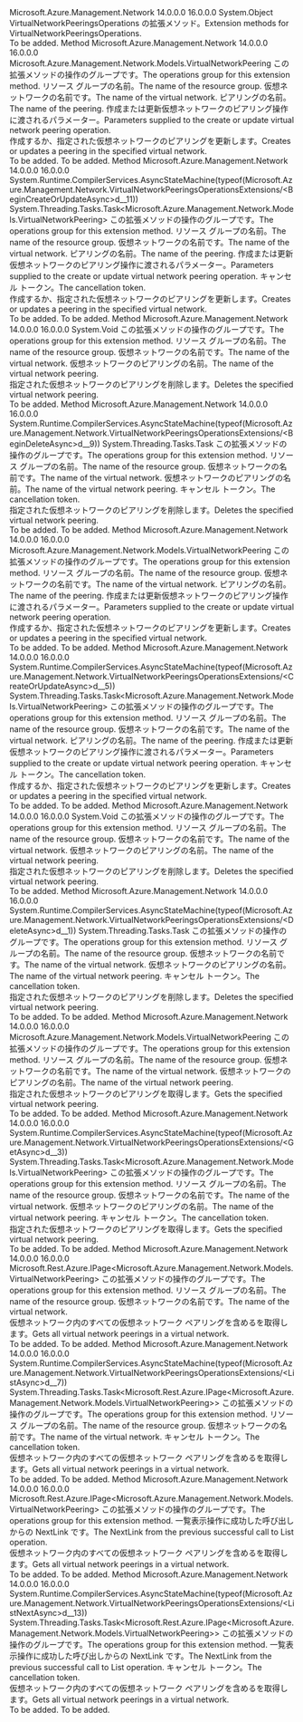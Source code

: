 <Type Name="VirtualNetworkPeeringsOperationsExtensions" FullName="Microsoft.Azure.Management.Network.VirtualNetworkPeeringsOperationsExtensions">
  <TypeSignature Language="C#" Value="public static class VirtualNetworkPeeringsOperationsExtensions" />
  <TypeSignature Language="ILAsm" Value=".class public auto ansi abstract sealed beforefieldinit VirtualNetworkPeeringsOperationsExtensions extends System.Object" />
  <TypeSignature Language="DocId" Value="T:Microsoft.Azure.Management.Network.VirtualNetworkPeeringsOperationsExtensions" />
  <TypeSignature Language="VB.NET" Value="Public Module VirtualNetworkPeeringsOperationsExtensions" />
  <TypeSignature Language="F#" Value="type VirtualNetworkPeeringsOperationsExtensions = class" />
  <AssemblyInfo>
    <AssemblyName>Microsoft.Azure.Management.Network</AssemblyName>
    <AssemblyVersion>14.0.0.0</AssemblyVersion>
    <AssemblyVersion>16.0.0.0</AssemblyVersion>
  </AssemblyInfo>
  <Base>
    <BaseTypeName>System.Object</BaseTypeName>
  </Base>
  <Interfaces />
  <Docs>
    <summary>
            <span data-ttu-id="db5b3-101">VirtualNetworkPeeringsOperations の拡張メソッド。</span><span class="sxs-lookup"><span data-stu-id="db5b3-101">Extension methods for VirtualNetworkPeeringsOperations.</span></span>
            </summary>
    <remarks>To be added.</remarks>
  </Docs>
  <Members>
    <Member MemberName="BeginCreateOrUpdate">
      <MemberSignature Language="C#" Value="public static Microsoft.Azure.Management.Network.Models.VirtualNetworkPeering BeginCreateOrUpdate (this Microsoft.Azure.Management.Network.IVirtualNetworkPeeringsOperations operations, string resourceGroupName, string virtualNetworkName, string virtualNetworkPeeringName, Microsoft.Azure.Management.Network.Models.VirtualNetworkPeering virtualNetworkPeeringParameters);" />
      <MemberSignature Language="ILAsm" Value=".method public static hidebysig class Microsoft.Azure.Management.Network.Models.VirtualNetworkPeering BeginCreateOrUpdate(class Microsoft.Azure.Management.Network.IVirtualNetworkPeeringsOperations operations, string resourceGroupName, string virtualNetworkName, string virtualNetworkPeeringName, class Microsoft.Azure.Management.Network.Models.VirtualNetworkPeering virtualNetworkPeeringParameters) cil managed" />
      <MemberSignature Language="DocId" Value="M:Microsoft.Azure.Management.Network.VirtualNetworkPeeringsOperationsExtensions.BeginCreateOrUpdate(Microsoft.Azure.Management.Network.IVirtualNetworkPeeringsOperations,System.String,System.String,System.String,Microsoft.Azure.Management.Network.Models.VirtualNetworkPeering)" />
      <MemberSignature Language="VB.NET" Value="&lt;Extension()&gt;&#xA;Public Function BeginCreateOrUpdate (operations As IVirtualNetworkPeeringsOperations, resourceGroupName As String, virtualNetworkName As String, virtualNetworkPeeringName As String, virtualNetworkPeeringParameters As VirtualNetworkPeering) As VirtualNetworkPeering" />
      <MemberSignature Language="F#" Value="static member BeginCreateOrUpdate : Microsoft.Azure.Management.Network.IVirtualNetworkPeeringsOperations * string * string * string * Microsoft.Azure.Management.Network.Models.VirtualNetworkPeering -&gt; Microsoft.Azure.Management.Network.Models.VirtualNetworkPeering" Usage="Microsoft.Azure.Management.Network.VirtualNetworkPeeringsOperationsExtensions.BeginCreateOrUpdate (operations, resourceGroupName, virtualNetworkName, virtualNetworkPeeringName, virtualNetworkPeeringParameters)" />
      <MemberType>Method</MemberType>
      <AssemblyInfo>
        <AssemblyName>Microsoft.Azure.Management.Network</AssemblyName>
        <AssemblyVersion>14.0.0.0</AssemblyVersion>
        <AssemblyVersion>16.0.0.0</AssemblyVersion>
      </AssemblyInfo>
      <ReturnValue>
        <ReturnType>Microsoft.Azure.Management.Network.Models.VirtualNetworkPeering</ReturnType>
      </ReturnValue>
      <Parameters>
        <Parameter Name="operations" Type="Microsoft.Azure.Management.Network.IVirtualNetworkPeeringsOperations" RefType="this" />
        <Parameter Name="resourceGroupName" Type="System.String" />
        <Parameter Name="virtualNetworkName" Type="System.String" />
        <Parameter Name="virtualNetworkPeeringName" Type="System.String" />
        <Parameter Name="virtualNetworkPeeringParameters" Type="Microsoft.Azure.Management.Network.Models.VirtualNetworkPeering" />
      </Parameters>
      <Docs>
        <param name="operations">
            <span data-ttu-id="db5b3-102">この拡張メソッドの操作のグループです。</span><span class="sxs-lookup"><span data-stu-id="db5b3-102">The operations group for this extension method.</span></span>
            </param>
        <param name="resourceGroupName">
            <span data-ttu-id="db5b3-103">リソース グループの名前。</span><span class="sxs-lookup"><span data-stu-id="db5b3-103">The name of the resource group.</span></span>
            </param>
        <param name="virtualNetworkName">
            <span data-ttu-id="db5b3-104">仮想ネットワークの名前です。</span><span class="sxs-lookup"><span data-stu-id="db5b3-104">The name of the virtual network.</span></span>
            </param>
        <param name="virtualNetworkPeeringName">
            <span data-ttu-id="db5b3-105">ピアリングの名前。</span><span class="sxs-lookup"><span data-stu-id="db5b3-105">The name of the peering.</span></span>
            </param>
        <param name="virtualNetworkPeeringParameters">
            <span data-ttu-id="db5b3-106">作成または更新仮想ネットワークのピアリング操作に渡されるパラメーター。</span><span class="sxs-lookup"><span data-stu-id="db5b3-106">Parameters supplied to the create or update virtual network peering operation.</span></span>
            </param>
        <summary>
            <span data-ttu-id="db5b3-107">作成するか、指定された仮想ネットワークのピアリングを更新します。</span><span class="sxs-lookup"><span data-stu-id="db5b3-107">Creates or updates a peering in the specified virtual network.</span></span>
            </summary>
        <returns>To be added.</returns>
        <remarks>To be added.</remarks>
      </Docs>
    </Member>
    <Member MemberName="BeginCreateOrUpdateAsync">
      <MemberSignature Language="C#" Value="public static System.Threading.Tasks.Task&lt;Microsoft.Azure.Management.Network.Models.VirtualNetworkPeering&gt; BeginCreateOrUpdateAsync (this Microsoft.Azure.Management.Network.IVirtualNetworkPeeringsOperations operations, string resourceGroupName, string virtualNetworkName, string virtualNetworkPeeringName, Microsoft.Azure.Management.Network.Models.VirtualNetworkPeering virtualNetworkPeeringParameters, System.Threading.CancellationToken cancellationToken = null);" />
      <MemberSignature Language="ILAsm" Value=".method public static hidebysig class System.Threading.Tasks.Task`1&lt;class Microsoft.Azure.Management.Network.Models.VirtualNetworkPeering&gt; BeginCreateOrUpdateAsync(class Microsoft.Azure.Management.Network.IVirtualNetworkPeeringsOperations operations, string resourceGroupName, string virtualNetworkName, string virtualNetworkPeeringName, class Microsoft.Azure.Management.Network.Models.VirtualNetworkPeering virtualNetworkPeeringParameters, valuetype System.Threading.CancellationToken cancellationToken) cil managed" />
      <MemberSignature Language="DocId" Value="M:Microsoft.Azure.Management.Network.VirtualNetworkPeeringsOperationsExtensions.BeginCreateOrUpdateAsync(Microsoft.Azure.Management.Network.IVirtualNetworkPeeringsOperations,System.String,System.String,System.String,Microsoft.Azure.Management.Network.Models.VirtualNetworkPeering,System.Threading.CancellationToken)" />
      <MemberSignature Language="F#" Value="static member BeginCreateOrUpdateAsync : Microsoft.Azure.Management.Network.IVirtualNetworkPeeringsOperations * string * string * string * Microsoft.Azure.Management.Network.Models.VirtualNetworkPeering * System.Threading.CancellationToken -&gt; System.Threading.Tasks.Task&lt;Microsoft.Azure.Management.Network.Models.VirtualNetworkPeering&gt;" Usage="Microsoft.Azure.Management.Network.VirtualNetworkPeeringsOperationsExtensions.BeginCreateOrUpdateAsync (operations, resourceGroupName, virtualNetworkName, virtualNetworkPeeringName, virtualNetworkPeeringParameters, cancellationToken)" />
      <MemberType>Method</MemberType>
      <AssemblyInfo>
        <AssemblyName>Microsoft.Azure.Management.Network</AssemblyName>
        <AssemblyVersion>14.0.0.0</AssemblyVersion>
        <AssemblyVersion>16.0.0.0</AssemblyVersion>
      </AssemblyInfo>
      <Attributes>
        <Attribute>
          <AttributeName>System.Runtime.CompilerServices.AsyncStateMachine(typeof(Microsoft.Azure.Management.Network.VirtualNetworkPeeringsOperationsExtensions/&lt;BeginCreateOrUpdateAsync&gt;d__11))</AttributeName>
        </Attribute>
      </Attributes>
      <ReturnValue>
        <ReturnType>System.Threading.Tasks.Task&lt;Microsoft.Azure.Management.Network.Models.VirtualNetworkPeering&gt;</ReturnType>
      </ReturnValue>
      <Parameters>
        <Parameter Name="operations" Type="Microsoft.Azure.Management.Network.IVirtualNetworkPeeringsOperations" RefType="this" />
        <Parameter Name="resourceGroupName" Type="System.String" />
        <Parameter Name="virtualNetworkName" Type="System.String" />
        <Parameter Name="virtualNetworkPeeringName" Type="System.String" />
        <Parameter Name="virtualNetworkPeeringParameters" Type="Microsoft.Azure.Management.Network.Models.VirtualNetworkPeering" />
        <Parameter Name="cancellationToken" Type="System.Threading.CancellationToken" />
      </Parameters>
      <Docs>
        <param name="operations">
            <span data-ttu-id="db5b3-108">この拡張メソッドの操作のグループです。</span><span class="sxs-lookup"><span data-stu-id="db5b3-108">The operations group for this extension method.</span></span>
            </param>
        <param name="resourceGroupName">
            <span data-ttu-id="db5b3-109">リソース グループの名前。</span><span class="sxs-lookup"><span data-stu-id="db5b3-109">The name of the resource group.</span></span>
            </param>
        <param name="virtualNetworkName">
            <span data-ttu-id="db5b3-110">仮想ネットワークの名前です。</span><span class="sxs-lookup"><span data-stu-id="db5b3-110">The name of the virtual network.</span></span>
            </param>
        <param name="virtualNetworkPeeringName">
            <span data-ttu-id="db5b3-111">ピアリングの名前。</span><span class="sxs-lookup"><span data-stu-id="db5b3-111">The name of the peering.</span></span>
            </param>
        <param name="virtualNetworkPeeringParameters">
            <span data-ttu-id="db5b3-112">作成または更新仮想ネットワークのピアリング操作に渡されるパラメーター。</span><span class="sxs-lookup"><span data-stu-id="db5b3-112">Parameters supplied to the create or update virtual network peering operation.</span></span>
            </param>
        <param name="cancellationToken">
            <span data-ttu-id="db5b3-113">キャンセル トークン。</span><span class="sxs-lookup"><span data-stu-id="db5b3-113">The cancellation token.</span></span>
            </param>
        <summary>
            <span data-ttu-id="db5b3-114">作成するか、指定された仮想ネットワークのピアリングを更新します。</span><span class="sxs-lookup"><span data-stu-id="db5b3-114">Creates or updates a peering in the specified virtual network.</span></span>
            </summary>
        <returns>To be added.</returns>
        <remarks>To be added.</remarks>
      </Docs>
    </Member>
    <Member MemberName="BeginDelete">
      <MemberSignature Language="C#" Value="public static void BeginDelete (this Microsoft.Azure.Management.Network.IVirtualNetworkPeeringsOperations operations, string resourceGroupName, string virtualNetworkName, string virtualNetworkPeeringName);" />
      <MemberSignature Language="ILAsm" Value=".method public static hidebysig void BeginDelete(class Microsoft.Azure.Management.Network.IVirtualNetworkPeeringsOperations operations, string resourceGroupName, string virtualNetworkName, string virtualNetworkPeeringName) cil managed" />
      <MemberSignature Language="DocId" Value="M:Microsoft.Azure.Management.Network.VirtualNetworkPeeringsOperationsExtensions.BeginDelete(Microsoft.Azure.Management.Network.IVirtualNetworkPeeringsOperations,System.String,System.String,System.String)" />
      <MemberSignature Language="VB.NET" Value="&lt;Extension()&gt;&#xA;Public Sub BeginDelete (operations As IVirtualNetworkPeeringsOperations, resourceGroupName As String, virtualNetworkName As String, virtualNetworkPeeringName As String)" />
      <MemberSignature Language="F#" Value="static member BeginDelete : Microsoft.Azure.Management.Network.IVirtualNetworkPeeringsOperations * string * string * string -&gt; unit" Usage="Microsoft.Azure.Management.Network.VirtualNetworkPeeringsOperationsExtensions.BeginDelete (operations, resourceGroupName, virtualNetworkName, virtualNetworkPeeringName)" />
      <MemberType>Method</MemberType>
      <AssemblyInfo>
        <AssemblyName>Microsoft.Azure.Management.Network</AssemblyName>
        <AssemblyVersion>14.0.0.0</AssemblyVersion>
        <AssemblyVersion>16.0.0.0</AssemblyVersion>
      </AssemblyInfo>
      <ReturnValue>
        <ReturnType>System.Void</ReturnType>
      </ReturnValue>
      <Parameters>
        <Parameter Name="operations" Type="Microsoft.Azure.Management.Network.IVirtualNetworkPeeringsOperations" RefType="this" />
        <Parameter Name="resourceGroupName" Type="System.String" />
        <Parameter Name="virtualNetworkName" Type="System.String" />
        <Parameter Name="virtualNetworkPeeringName" Type="System.String" />
      </Parameters>
      <Docs>
        <param name="operations">
            <span data-ttu-id="db5b3-115">この拡張メソッドの操作のグループです。</span><span class="sxs-lookup"><span data-stu-id="db5b3-115">The operations group for this extension method.</span></span>
            </param>
        <param name="resourceGroupName">
            <span data-ttu-id="db5b3-116">リソース グループの名前。</span><span class="sxs-lookup"><span data-stu-id="db5b3-116">The name of the resource group.</span></span>
            </param>
        <param name="virtualNetworkName">
            <span data-ttu-id="db5b3-117">仮想ネットワークの名前です。</span><span class="sxs-lookup"><span data-stu-id="db5b3-117">The name of the virtual network.</span></span>
            </param>
        <param name="virtualNetworkPeeringName">
            <span data-ttu-id="db5b3-118">仮想ネットワークのピアリングの名前。</span><span class="sxs-lookup"><span data-stu-id="db5b3-118">The name of the virtual network peering.</span></span>
            </param>
        <summary>
            <span data-ttu-id="db5b3-119">指定された仮想ネットワークのピアリングを削除します。</span><span class="sxs-lookup"><span data-stu-id="db5b3-119">Deletes the specified virtual network peering.</span></span>
            </summary>
        <remarks>To be added.</remarks>
      </Docs>
    </Member>
    <Member MemberName="BeginDeleteAsync">
      <MemberSignature Language="C#" Value="public static System.Threading.Tasks.Task BeginDeleteAsync (this Microsoft.Azure.Management.Network.IVirtualNetworkPeeringsOperations operations, string resourceGroupName, string virtualNetworkName, string virtualNetworkPeeringName, System.Threading.CancellationToken cancellationToken = null);" />
      <MemberSignature Language="ILAsm" Value=".method public static hidebysig class System.Threading.Tasks.Task BeginDeleteAsync(class Microsoft.Azure.Management.Network.IVirtualNetworkPeeringsOperations operations, string resourceGroupName, string virtualNetworkName, string virtualNetworkPeeringName, valuetype System.Threading.CancellationToken cancellationToken) cil managed" />
      <MemberSignature Language="DocId" Value="M:Microsoft.Azure.Management.Network.VirtualNetworkPeeringsOperationsExtensions.BeginDeleteAsync(Microsoft.Azure.Management.Network.IVirtualNetworkPeeringsOperations,System.String,System.String,System.String,System.Threading.CancellationToken)" />
      <MemberSignature Language="F#" Value="static member BeginDeleteAsync : Microsoft.Azure.Management.Network.IVirtualNetworkPeeringsOperations * string * string * string * System.Threading.CancellationToken -&gt; System.Threading.Tasks.Task" Usage="Microsoft.Azure.Management.Network.VirtualNetworkPeeringsOperationsExtensions.BeginDeleteAsync (operations, resourceGroupName, virtualNetworkName, virtualNetworkPeeringName, cancellationToken)" />
      <MemberType>Method</MemberType>
      <AssemblyInfo>
        <AssemblyName>Microsoft.Azure.Management.Network</AssemblyName>
        <AssemblyVersion>14.0.0.0</AssemblyVersion>
        <AssemblyVersion>16.0.0.0</AssemblyVersion>
      </AssemblyInfo>
      <Attributes>
        <Attribute>
          <AttributeName>System.Runtime.CompilerServices.AsyncStateMachine(typeof(Microsoft.Azure.Management.Network.VirtualNetworkPeeringsOperationsExtensions/&lt;BeginDeleteAsync&gt;d__9))</AttributeName>
        </Attribute>
      </Attributes>
      <ReturnValue>
        <ReturnType>System.Threading.Tasks.Task</ReturnType>
      </ReturnValue>
      <Parameters>
        <Parameter Name="operations" Type="Microsoft.Azure.Management.Network.IVirtualNetworkPeeringsOperations" RefType="this" />
        <Parameter Name="resourceGroupName" Type="System.String" />
        <Parameter Name="virtualNetworkName" Type="System.String" />
        <Parameter Name="virtualNetworkPeeringName" Type="System.String" />
        <Parameter Name="cancellationToken" Type="System.Threading.CancellationToken" />
      </Parameters>
      <Docs>
        <param name="operations">
            <span data-ttu-id="db5b3-120">この拡張メソッドの操作のグループです。</span><span class="sxs-lookup"><span data-stu-id="db5b3-120">The operations group for this extension method.</span></span>
            </param>
        <param name="resourceGroupName">
            <span data-ttu-id="db5b3-121">リソース グループの名前。</span><span class="sxs-lookup"><span data-stu-id="db5b3-121">The name of the resource group.</span></span>
            </param>
        <param name="virtualNetworkName">
            <span data-ttu-id="db5b3-122">仮想ネットワークの名前です。</span><span class="sxs-lookup"><span data-stu-id="db5b3-122">The name of the virtual network.</span></span>
            </param>
        <param name="virtualNetworkPeeringName">
            <span data-ttu-id="db5b3-123">仮想ネットワークのピアリングの名前。</span><span class="sxs-lookup"><span data-stu-id="db5b3-123">The name of the virtual network peering.</span></span>
            </param>
        <param name="cancellationToken">
            <span data-ttu-id="db5b3-124">キャンセル トークン。</span><span class="sxs-lookup"><span data-stu-id="db5b3-124">The cancellation token.</span></span>
            </param>
        <summary>
            <span data-ttu-id="db5b3-125">指定された仮想ネットワークのピアリングを削除します。</span><span class="sxs-lookup"><span data-stu-id="db5b3-125">Deletes the specified virtual network peering.</span></span>
            </summary>
        <returns>To be added.</returns>
        <remarks>To be added.</remarks>
      </Docs>
    </Member>
    <Member MemberName="CreateOrUpdate">
      <MemberSignature Language="C#" Value="public static Microsoft.Azure.Management.Network.Models.VirtualNetworkPeering CreateOrUpdate (this Microsoft.Azure.Management.Network.IVirtualNetworkPeeringsOperations operations, string resourceGroupName, string virtualNetworkName, string virtualNetworkPeeringName, Microsoft.Azure.Management.Network.Models.VirtualNetworkPeering virtualNetworkPeeringParameters);" />
      <MemberSignature Language="ILAsm" Value=".method public static hidebysig class Microsoft.Azure.Management.Network.Models.VirtualNetworkPeering CreateOrUpdate(class Microsoft.Azure.Management.Network.IVirtualNetworkPeeringsOperations operations, string resourceGroupName, string virtualNetworkName, string virtualNetworkPeeringName, class Microsoft.Azure.Management.Network.Models.VirtualNetworkPeering virtualNetworkPeeringParameters) cil managed" />
      <MemberSignature Language="DocId" Value="M:Microsoft.Azure.Management.Network.VirtualNetworkPeeringsOperationsExtensions.CreateOrUpdate(Microsoft.Azure.Management.Network.IVirtualNetworkPeeringsOperations,System.String,System.String,System.String,Microsoft.Azure.Management.Network.Models.VirtualNetworkPeering)" />
      <MemberSignature Language="VB.NET" Value="&lt;Extension()&gt;&#xA;Public Function CreateOrUpdate (operations As IVirtualNetworkPeeringsOperations, resourceGroupName As String, virtualNetworkName As String, virtualNetworkPeeringName As String, virtualNetworkPeeringParameters As VirtualNetworkPeering) As VirtualNetworkPeering" />
      <MemberSignature Language="F#" Value="static member CreateOrUpdate : Microsoft.Azure.Management.Network.IVirtualNetworkPeeringsOperations * string * string * string * Microsoft.Azure.Management.Network.Models.VirtualNetworkPeering -&gt; Microsoft.Azure.Management.Network.Models.VirtualNetworkPeering" Usage="Microsoft.Azure.Management.Network.VirtualNetworkPeeringsOperationsExtensions.CreateOrUpdate (operations, resourceGroupName, virtualNetworkName, virtualNetworkPeeringName, virtualNetworkPeeringParameters)" />
      <MemberType>Method</MemberType>
      <AssemblyInfo>
        <AssemblyName>Microsoft.Azure.Management.Network</AssemblyName>
        <AssemblyVersion>14.0.0.0</AssemblyVersion>
        <AssemblyVersion>16.0.0.0</AssemblyVersion>
      </AssemblyInfo>
      <ReturnValue>
        <ReturnType>Microsoft.Azure.Management.Network.Models.VirtualNetworkPeering</ReturnType>
      </ReturnValue>
      <Parameters>
        <Parameter Name="operations" Type="Microsoft.Azure.Management.Network.IVirtualNetworkPeeringsOperations" RefType="this" />
        <Parameter Name="resourceGroupName" Type="System.String" />
        <Parameter Name="virtualNetworkName" Type="System.String" />
        <Parameter Name="virtualNetworkPeeringName" Type="System.String" />
        <Parameter Name="virtualNetworkPeeringParameters" Type="Microsoft.Azure.Management.Network.Models.VirtualNetworkPeering" />
      </Parameters>
      <Docs>
        <param name="operations">
            <span data-ttu-id="db5b3-126">この拡張メソッドの操作のグループです。</span><span class="sxs-lookup"><span data-stu-id="db5b3-126">The operations group for this extension method.</span></span>
            </param>
        <param name="resourceGroupName">
            <span data-ttu-id="db5b3-127">リソース グループの名前。</span><span class="sxs-lookup"><span data-stu-id="db5b3-127">The name of the resource group.</span></span>
            </param>
        <param name="virtualNetworkName">
            <span data-ttu-id="db5b3-128">仮想ネットワークの名前です。</span><span class="sxs-lookup"><span data-stu-id="db5b3-128">The name of the virtual network.</span></span>
            </param>
        <param name="virtualNetworkPeeringName">
            <span data-ttu-id="db5b3-129">ピアリングの名前。</span><span class="sxs-lookup"><span data-stu-id="db5b3-129">The name of the peering.</span></span>
            </param>
        <param name="virtualNetworkPeeringParameters">
            <span data-ttu-id="db5b3-130">作成または更新仮想ネットワークのピアリング操作に渡されるパラメーター。</span><span class="sxs-lookup"><span data-stu-id="db5b3-130">Parameters supplied to the create or update virtual network peering operation.</span></span>
            </param>
        <summary>
            <span data-ttu-id="db5b3-131">作成するか、指定された仮想ネットワークのピアリングを更新します。</span><span class="sxs-lookup"><span data-stu-id="db5b3-131">Creates or updates a peering in the specified virtual network.</span></span>
            </summary>
        <returns>To be added.</returns>
        <remarks>To be added.</remarks>
      </Docs>
    </Member>
    <Member MemberName="CreateOrUpdateAsync">
      <MemberSignature Language="C#" Value="public static System.Threading.Tasks.Task&lt;Microsoft.Azure.Management.Network.Models.VirtualNetworkPeering&gt; CreateOrUpdateAsync (this Microsoft.Azure.Management.Network.IVirtualNetworkPeeringsOperations operations, string resourceGroupName, string virtualNetworkName, string virtualNetworkPeeringName, Microsoft.Azure.Management.Network.Models.VirtualNetworkPeering virtualNetworkPeeringParameters, System.Threading.CancellationToken cancellationToken = null);" />
      <MemberSignature Language="ILAsm" Value=".method public static hidebysig class System.Threading.Tasks.Task`1&lt;class Microsoft.Azure.Management.Network.Models.VirtualNetworkPeering&gt; CreateOrUpdateAsync(class Microsoft.Azure.Management.Network.IVirtualNetworkPeeringsOperations operations, string resourceGroupName, string virtualNetworkName, string virtualNetworkPeeringName, class Microsoft.Azure.Management.Network.Models.VirtualNetworkPeering virtualNetworkPeeringParameters, valuetype System.Threading.CancellationToken cancellationToken) cil managed" />
      <MemberSignature Language="DocId" Value="M:Microsoft.Azure.Management.Network.VirtualNetworkPeeringsOperationsExtensions.CreateOrUpdateAsync(Microsoft.Azure.Management.Network.IVirtualNetworkPeeringsOperations,System.String,System.String,System.String,Microsoft.Azure.Management.Network.Models.VirtualNetworkPeering,System.Threading.CancellationToken)" />
      <MemberSignature Language="F#" Value="static member CreateOrUpdateAsync : Microsoft.Azure.Management.Network.IVirtualNetworkPeeringsOperations * string * string * string * Microsoft.Azure.Management.Network.Models.VirtualNetworkPeering * System.Threading.CancellationToken -&gt; System.Threading.Tasks.Task&lt;Microsoft.Azure.Management.Network.Models.VirtualNetworkPeering&gt;" Usage="Microsoft.Azure.Management.Network.VirtualNetworkPeeringsOperationsExtensions.CreateOrUpdateAsync (operations, resourceGroupName, virtualNetworkName, virtualNetworkPeeringName, virtualNetworkPeeringParameters, cancellationToken)" />
      <MemberType>Method</MemberType>
      <AssemblyInfo>
        <AssemblyName>Microsoft.Azure.Management.Network</AssemblyName>
        <AssemblyVersion>14.0.0.0</AssemblyVersion>
        <AssemblyVersion>16.0.0.0</AssemblyVersion>
      </AssemblyInfo>
      <Attributes>
        <Attribute>
          <AttributeName>System.Runtime.CompilerServices.AsyncStateMachine(typeof(Microsoft.Azure.Management.Network.VirtualNetworkPeeringsOperationsExtensions/&lt;CreateOrUpdateAsync&gt;d__5))</AttributeName>
        </Attribute>
      </Attributes>
      <ReturnValue>
        <ReturnType>System.Threading.Tasks.Task&lt;Microsoft.Azure.Management.Network.Models.VirtualNetworkPeering&gt;</ReturnType>
      </ReturnValue>
      <Parameters>
        <Parameter Name="operations" Type="Microsoft.Azure.Management.Network.IVirtualNetworkPeeringsOperations" RefType="this" />
        <Parameter Name="resourceGroupName" Type="System.String" />
        <Parameter Name="virtualNetworkName" Type="System.String" />
        <Parameter Name="virtualNetworkPeeringName" Type="System.String" />
        <Parameter Name="virtualNetworkPeeringParameters" Type="Microsoft.Azure.Management.Network.Models.VirtualNetworkPeering" />
        <Parameter Name="cancellationToken" Type="System.Threading.CancellationToken" />
      </Parameters>
      <Docs>
        <param name="operations">
            <span data-ttu-id="db5b3-132">この拡張メソッドの操作のグループです。</span><span class="sxs-lookup"><span data-stu-id="db5b3-132">The operations group for this extension method.</span></span>
            </param>
        <param name="resourceGroupName">
            <span data-ttu-id="db5b3-133">リソース グループの名前。</span><span class="sxs-lookup"><span data-stu-id="db5b3-133">The name of the resource group.</span></span>
            </param>
        <param name="virtualNetworkName">
            <span data-ttu-id="db5b3-134">仮想ネットワークの名前です。</span><span class="sxs-lookup"><span data-stu-id="db5b3-134">The name of the virtual network.</span></span>
            </param>
        <param name="virtualNetworkPeeringName">
            <span data-ttu-id="db5b3-135">ピアリングの名前。</span><span class="sxs-lookup"><span data-stu-id="db5b3-135">The name of the peering.</span></span>
            </param>
        <param name="virtualNetworkPeeringParameters">
            <span data-ttu-id="db5b3-136">作成または更新仮想ネットワークのピアリング操作に渡されるパラメーター。</span><span class="sxs-lookup"><span data-stu-id="db5b3-136">Parameters supplied to the create or update virtual network peering operation.</span></span>
            </param>
        <param name="cancellationToken">
            <span data-ttu-id="db5b3-137">キャンセル トークン。</span><span class="sxs-lookup"><span data-stu-id="db5b3-137">The cancellation token.</span></span>
            </param>
        <summary>
            <span data-ttu-id="db5b3-138">作成するか、指定された仮想ネットワークのピアリングを更新します。</span><span class="sxs-lookup"><span data-stu-id="db5b3-138">Creates or updates a peering in the specified virtual network.</span></span>
            </summary>
        <returns>To be added.</returns>
        <remarks>To be added.</remarks>
      </Docs>
    </Member>
    <Member MemberName="Delete">
      <MemberSignature Language="C#" Value="public static void Delete (this Microsoft.Azure.Management.Network.IVirtualNetworkPeeringsOperations operations, string resourceGroupName, string virtualNetworkName, string virtualNetworkPeeringName);" />
      <MemberSignature Language="ILAsm" Value=".method public static hidebysig void Delete(class Microsoft.Azure.Management.Network.IVirtualNetworkPeeringsOperations operations, string resourceGroupName, string virtualNetworkName, string virtualNetworkPeeringName) cil managed" />
      <MemberSignature Language="DocId" Value="M:Microsoft.Azure.Management.Network.VirtualNetworkPeeringsOperationsExtensions.Delete(Microsoft.Azure.Management.Network.IVirtualNetworkPeeringsOperations,System.String,System.String,System.String)" />
      <MemberSignature Language="VB.NET" Value="&lt;Extension()&gt;&#xA;Public Sub Delete (operations As IVirtualNetworkPeeringsOperations, resourceGroupName As String, virtualNetworkName As String, virtualNetworkPeeringName As String)" />
      <MemberSignature Language="F#" Value="static member Delete : Microsoft.Azure.Management.Network.IVirtualNetworkPeeringsOperations * string * string * string -&gt; unit" Usage="Microsoft.Azure.Management.Network.VirtualNetworkPeeringsOperationsExtensions.Delete (operations, resourceGroupName, virtualNetworkName, virtualNetworkPeeringName)" />
      <MemberType>Method</MemberType>
      <AssemblyInfo>
        <AssemblyName>Microsoft.Azure.Management.Network</AssemblyName>
        <AssemblyVersion>14.0.0.0</AssemblyVersion>
        <AssemblyVersion>16.0.0.0</AssemblyVersion>
      </AssemblyInfo>
      <ReturnValue>
        <ReturnType>System.Void</ReturnType>
      </ReturnValue>
      <Parameters>
        <Parameter Name="operations" Type="Microsoft.Azure.Management.Network.IVirtualNetworkPeeringsOperations" RefType="this" />
        <Parameter Name="resourceGroupName" Type="System.String" />
        <Parameter Name="virtualNetworkName" Type="System.String" />
        <Parameter Name="virtualNetworkPeeringName" Type="System.String" />
      </Parameters>
      <Docs>
        <param name="operations">
            <span data-ttu-id="db5b3-139">この拡張メソッドの操作のグループです。</span><span class="sxs-lookup"><span data-stu-id="db5b3-139">The operations group for this extension method.</span></span>
            </param>
        <param name="resourceGroupName">
            <span data-ttu-id="db5b3-140">リソース グループの名前。</span><span class="sxs-lookup"><span data-stu-id="db5b3-140">The name of the resource group.</span></span>
            </param>
        <param name="virtualNetworkName">
            <span data-ttu-id="db5b3-141">仮想ネットワークの名前です。</span><span class="sxs-lookup"><span data-stu-id="db5b3-141">The name of the virtual network.</span></span>
            </param>
        <param name="virtualNetworkPeeringName">
            <span data-ttu-id="db5b3-142">仮想ネットワークのピアリングの名前。</span><span class="sxs-lookup"><span data-stu-id="db5b3-142">The name of the virtual network peering.</span></span>
            </param>
        <summary>
            <span data-ttu-id="db5b3-143">指定された仮想ネットワークのピアリングを削除します。</span><span class="sxs-lookup"><span data-stu-id="db5b3-143">Deletes the specified virtual network peering.</span></span>
            </summary>
        <remarks>To be added.</remarks>
      </Docs>
    </Member>
    <Member MemberName="DeleteAsync">
      <MemberSignature Language="C#" Value="public static System.Threading.Tasks.Task DeleteAsync (this Microsoft.Azure.Management.Network.IVirtualNetworkPeeringsOperations operations, string resourceGroupName, string virtualNetworkName, string virtualNetworkPeeringName, System.Threading.CancellationToken cancellationToken = null);" />
      <MemberSignature Language="ILAsm" Value=".method public static hidebysig class System.Threading.Tasks.Task DeleteAsync(class Microsoft.Azure.Management.Network.IVirtualNetworkPeeringsOperations operations, string resourceGroupName, string virtualNetworkName, string virtualNetworkPeeringName, valuetype System.Threading.CancellationToken cancellationToken) cil managed" />
      <MemberSignature Language="DocId" Value="M:Microsoft.Azure.Management.Network.VirtualNetworkPeeringsOperationsExtensions.DeleteAsync(Microsoft.Azure.Management.Network.IVirtualNetworkPeeringsOperations,System.String,System.String,System.String,System.Threading.CancellationToken)" />
      <MemberSignature Language="F#" Value="static member DeleteAsync : Microsoft.Azure.Management.Network.IVirtualNetworkPeeringsOperations * string * string * string * System.Threading.CancellationToken -&gt; System.Threading.Tasks.Task" Usage="Microsoft.Azure.Management.Network.VirtualNetworkPeeringsOperationsExtensions.DeleteAsync (operations, resourceGroupName, virtualNetworkName, virtualNetworkPeeringName, cancellationToken)" />
      <MemberType>Method</MemberType>
      <AssemblyInfo>
        <AssemblyName>Microsoft.Azure.Management.Network</AssemblyName>
        <AssemblyVersion>14.0.0.0</AssemblyVersion>
        <AssemblyVersion>16.0.0.0</AssemblyVersion>
      </AssemblyInfo>
      <Attributes>
        <Attribute>
          <AttributeName>System.Runtime.CompilerServices.AsyncStateMachine(typeof(Microsoft.Azure.Management.Network.VirtualNetworkPeeringsOperationsExtensions/&lt;DeleteAsync&gt;d__1))</AttributeName>
        </Attribute>
      </Attributes>
      <ReturnValue>
        <ReturnType>System.Threading.Tasks.Task</ReturnType>
      </ReturnValue>
      <Parameters>
        <Parameter Name="operations" Type="Microsoft.Azure.Management.Network.IVirtualNetworkPeeringsOperations" RefType="this" />
        <Parameter Name="resourceGroupName" Type="System.String" />
        <Parameter Name="virtualNetworkName" Type="System.String" />
        <Parameter Name="virtualNetworkPeeringName" Type="System.String" />
        <Parameter Name="cancellationToken" Type="System.Threading.CancellationToken" />
      </Parameters>
      <Docs>
        <param name="operations">
            <span data-ttu-id="db5b3-144">この拡張メソッドの操作のグループです。</span><span class="sxs-lookup"><span data-stu-id="db5b3-144">The operations group for this extension method.</span></span>
            </param>
        <param name="resourceGroupName">
            <span data-ttu-id="db5b3-145">リソース グループの名前。</span><span class="sxs-lookup"><span data-stu-id="db5b3-145">The name of the resource group.</span></span>
            </param>
        <param name="virtualNetworkName">
            <span data-ttu-id="db5b3-146">仮想ネットワークの名前です。</span><span class="sxs-lookup"><span data-stu-id="db5b3-146">The name of the virtual network.</span></span>
            </param>
        <param name="virtualNetworkPeeringName">
            <span data-ttu-id="db5b3-147">仮想ネットワークのピアリングの名前。</span><span class="sxs-lookup"><span data-stu-id="db5b3-147">The name of the virtual network peering.</span></span>
            </param>
        <param name="cancellationToken">
            <span data-ttu-id="db5b3-148">キャンセル トークン。</span><span class="sxs-lookup"><span data-stu-id="db5b3-148">The cancellation token.</span></span>
            </param>
        <summary>
            <span data-ttu-id="db5b3-149">指定された仮想ネットワークのピアリングを削除します。</span><span class="sxs-lookup"><span data-stu-id="db5b3-149">Deletes the specified virtual network peering.</span></span>
            </summary>
        <returns>To be added.</returns>
        <remarks>To be added.</remarks>
      </Docs>
    </Member>
    <Member MemberName="Get">
      <MemberSignature Language="C#" Value="public static Microsoft.Azure.Management.Network.Models.VirtualNetworkPeering Get (this Microsoft.Azure.Management.Network.IVirtualNetworkPeeringsOperations operations, string resourceGroupName, string virtualNetworkName, string virtualNetworkPeeringName);" />
      <MemberSignature Language="ILAsm" Value=".method public static hidebysig class Microsoft.Azure.Management.Network.Models.VirtualNetworkPeering Get(class Microsoft.Azure.Management.Network.IVirtualNetworkPeeringsOperations operations, string resourceGroupName, string virtualNetworkName, string virtualNetworkPeeringName) cil managed" />
      <MemberSignature Language="DocId" Value="M:Microsoft.Azure.Management.Network.VirtualNetworkPeeringsOperationsExtensions.Get(Microsoft.Azure.Management.Network.IVirtualNetworkPeeringsOperations,System.String,System.String,System.String)" />
      <MemberSignature Language="VB.NET" Value="&lt;Extension()&gt;&#xA;Public Function Get (operations As IVirtualNetworkPeeringsOperations, resourceGroupName As String, virtualNetworkName As String, virtualNetworkPeeringName As String) As VirtualNetworkPeering" />
      <MemberSignature Language="F#" Value="static member Get : Microsoft.Azure.Management.Network.IVirtualNetworkPeeringsOperations * string * string * string -&gt; Microsoft.Azure.Management.Network.Models.VirtualNetworkPeering" Usage="Microsoft.Azure.Management.Network.VirtualNetworkPeeringsOperationsExtensions.Get (operations, resourceGroupName, virtualNetworkName, virtualNetworkPeeringName)" />
      <MemberType>Method</MemberType>
      <AssemblyInfo>
        <AssemblyName>Microsoft.Azure.Management.Network</AssemblyName>
        <AssemblyVersion>14.0.0.0</AssemblyVersion>
        <AssemblyVersion>16.0.0.0</AssemblyVersion>
      </AssemblyInfo>
      <ReturnValue>
        <ReturnType>Microsoft.Azure.Management.Network.Models.VirtualNetworkPeering</ReturnType>
      </ReturnValue>
      <Parameters>
        <Parameter Name="operations" Type="Microsoft.Azure.Management.Network.IVirtualNetworkPeeringsOperations" RefType="this" />
        <Parameter Name="resourceGroupName" Type="System.String" />
        <Parameter Name="virtualNetworkName" Type="System.String" />
        <Parameter Name="virtualNetworkPeeringName" Type="System.String" />
      </Parameters>
      <Docs>
        <param name="operations">
            <span data-ttu-id="db5b3-150">この拡張メソッドの操作のグループです。</span><span class="sxs-lookup"><span data-stu-id="db5b3-150">The operations group for this extension method.</span></span>
            </param>
        <param name="resourceGroupName">
            <span data-ttu-id="db5b3-151">リソース グループの名前。</span><span class="sxs-lookup"><span data-stu-id="db5b3-151">The name of the resource group.</span></span>
            </param>
        <param name="virtualNetworkName">
            <span data-ttu-id="db5b3-152">仮想ネットワークの名前です。</span><span class="sxs-lookup"><span data-stu-id="db5b3-152">The name of the virtual network.</span></span>
            </param>
        <param name="virtualNetworkPeeringName">
            <span data-ttu-id="db5b3-153">仮想ネットワークのピアリングの名前。</span><span class="sxs-lookup"><span data-stu-id="db5b3-153">The name of the virtual network peering.</span></span>
            </param>
        <summary>
            <span data-ttu-id="db5b3-154">指定された仮想ネットワークのピアリングを取得します。</span><span class="sxs-lookup"><span data-stu-id="db5b3-154">Gets the specified virtual network peering.</span></span>
            </summary>
        <returns>To be added.</returns>
        <remarks>To be added.</remarks>
      </Docs>
    </Member>
    <Member MemberName="GetAsync">
      <MemberSignature Language="C#" Value="public static System.Threading.Tasks.Task&lt;Microsoft.Azure.Management.Network.Models.VirtualNetworkPeering&gt; GetAsync (this Microsoft.Azure.Management.Network.IVirtualNetworkPeeringsOperations operations, string resourceGroupName, string virtualNetworkName, string virtualNetworkPeeringName, System.Threading.CancellationToken cancellationToken = null);" />
      <MemberSignature Language="ILAsm" Value=".method public static hidebysig class System.Threading.Tasks.Task`1&lt;class Microsoft.Azure.Management.Network.Models.VirtualNetworkPeering&gt; GetAsync(class Microsoft.Azure.Management.Network.IVirtualNetworkPeeringsOperations operations, string resourceGroupName, string virtualNetworkName, string virtualNetworkPeeringName, valuetype System.Threading.CancellationToken cancellationToken) cil managed" />
      <MemberSignature Language="DocId" Value="M:Microsoft.Azure.Management.Network.VirtualNetworkPeeringsOperationsExtensions.GetAsync(Microsoft.Azure.Management.Network.IVirtualNetworkPeeringsOperations,System.String,System.String,System.String,System.Threading.CancellationToken)" />
      <MemberSignature Language="F#" Value="static member GetAsync : Microsoft.Azure.Management.Network.IVirtualNetworkPeeringsOperations * string * string * string * System.Threading.CancellationToken -&gt; System.Threading.Tasks.Task&lt;Microsoft.Azure.Management.Network.Models.VirtualNetworkPeering&gt;" Usage="Microsoft.Azure.Management.Network.VirtualNetworkPeeringsOperationsExtensions.GetAsync (operations, resourceGroupName, virtualNetworkName, virtualNetworkPeeringName, cancellationToken)" />
      <MemberType>Method</MemberType>
      <AssemblyInfo>
        <AssemblyName>Microsoft.Azure.Management.Network</AssemblyName>
        <AssemblyVersion>14.0.0.0</AssemblyVersion>
        <AssemblyVersion>16.0.0.0</AssemblyVersion>
      </AssemblyInfo>
      <Attributes>
        <Attribute>
          <AttributeName>System.Runtime.CompilerServices.AsyncStateMachine(typeof(Microsoft.Azure.Management.Network.VirtualNetworkPeeringsOperationsExtensions/&lt;GetAsync&gt;d__3))</AttributeName>
        </Attribute>
      </Attributes>
      <ReturnValue>
        <ReturnType>System.Threading.Tasks.Task&lt;Microsoft.Azure.Management.Network.Models.VirtualNetworkPeering&gt;</ReturnType>
      </ReturnValue>
      <Parameters>
        <Parameter Name="operations" Type="Microsoft.Azure.Management.Network.IVirtualNetworkPeeringsOperations" RefType="this" />
        <Parameter Name="resourceGroupName" Type="System.String" />
        <Parameter Name="virtualNetworkName" Type="System.String" />
        <Parameter Name="virtualNetworkPeeringName" Type="System.String" />
        <Parameter Name="cancellationToken" Type="System.Threading.CancellationToken" />
      </Parameters>
      <Docs>
        <param name="operations">
            <span data-ttu-id="db5b3-155">この拡張メソッドの操作のグループです。</span><span class="sxs-lookup"><span data-stu-id="db5b3-155">The operations group for this extension method.</span></span>
            </param>
        <param name="resourceGroupName">
            <span data-ttu-id="db5b3-156">リソース グループの名前。</span><span class="sxs-lookup"><span data-stu-id="db5b3-156">The name of the resource group.</span></span>
            </param>
        <param name="virtualNetworkName">
            <span data-ttu-id="db5b3-157">仮想ネットワークの名前です。</span><span class="sxs-lookup"><span data-stu-id="db5b3-157">The name of the virtual network.</span></span>
            </param>
        <param name="virtualNetworkPeeringName">
            <span data-ttu-id="db5b3-158">仮想ネットワークのピアリングの名前。</span><span class="sxs-lookup"><span data-stu-id="db5b3-158">The name of the virtual network peering.</span></span>
            </param>
        <param name="cancellationToken">
            <span data-ttu-id="db5b3-159">キャンセル トークン。</span><span class="sxs-lookup"><span data-stu-id="db5b3-159">The cancellation token.</span></span>
            </param>
        <summary>
            <span data-ttu-id="db5b3-160">指定された仮想ネットワークのピアリングを取得します。</span><span class="sxs-lookup"><span data-stu-id="db5b3-160">Gets the specified virtual network peering.</span></span>
            </summary>
        <returns>To be added.</returns>
        <remarks>To be added.</remarks>
      </Docs>
    </Member>
    <Member MemberName="List">
      <MemberSignature Language="C#" Value="public static Microsoft.Rest.Azure.IPage&lt;Microsoft.Azure.Management.Network.Models.VirtualNetworkPeering&gt; List (this Microsoft.Azure.Management.Network.IVirtualNetworkPeeringsOperations operations, string resourceGroupName, string virtualNetworkName);" />
      <MemberSignature Language="ILAsm" Value=".method public static hidebysig class Microsoft.Rest.Azure.IPage`1&lt;class Microsoft.Azure.Management.Network.Models.VirtualNetworkPeering&gt; List(class Microsoft.Azure.Management.Network.IVirtualNetworkPeeringsOperations operations, string resourceGroupName, string virtualNetworkName) cil managed" />
      <MemberSignature Language="DocId" Value="M:Microsoft.Azure.Management.Network.VirtualNetworkPeeringsOperationsExtensions.List(Microsoft.Azure.Management.Network.IVirtualNetworkPeeringsOperations,System.String,System.String)" />
      <MemberSignature Language="VB.NET" Value="&lt;Extension()&gt;&#xA;Public Function List (operations As IVirtualNetworkPeeringsOperations, resourceGroupName As String, virtualNetworkName As String) As IPage(Of VirtualNetworkPeering)" />
      <MemberSignature Language="F#" Value="static member List : Microsoft.Azure.Management.Network.IVirtualNetworkPeeringsOperations * string * string -&gt; Microsoft.Rest.Azure.IPage&lt;Microsoft.Azure.Management.Network.Models.VirtualNetworkPeering&gt;" Usage="Microsoft.Azure.Management.Network.VirtualNetworkPeeringsOperationsExtensions.List (operations, resourceGroupName, virtualNetworkName)" />
      <MemberType>Method</MemberType>
      <AssemblyInfo>
        <AssemblyName>Microsoft.Azure.Management.Network</AssemblyName>
        <AssemblyVersion>14.0.0.0</AssemblyVersion>
        <AssemblyVersion>16.0.0.0</AssemblyVersion>
      </AssemblyInfo>
      <ReturnValue>
        <ReturnType>Microsoft.Rest.Azure.IPage&lt;Microsoft.Azure.Management.Network.Models.VirtualNetworkPeering&gt;</ReturnType>
      </ReturnValue>
      <Parameters>
        <Parameter Name="operations" Type="Microsoft.Azure.Management.Network.IVirtualNetworkPeeringsOperations" RefType="this" />
        <Parameter Name="resourceGroupName" Type="System.String" />
        <Parameter Name="virtualNetworkName" Type="System.String" />
      </Parameters>
      <Docs>
        <param name="operations">
            <span data-ttu-id="db5b3-161">この拡張メソッドの操作のグループです。</span><span class="sxs-lookup"><span data-stu-id="db5b3-161">The operations group for this extension method.</span></span>
            </param>
        <param name="resourceGroupName">
            <span data-ttu-id="db5b3-162">リソース グループの名前。</span><span class="sxs-lookup"><span data-stu-id="db5b3-162">The name of the resource group.</span></span>
            </param>
        <param name="virtualNetworkName">
            <span data-ttu-id="db5b3-163">仮想ネットワークの名前です。</span><span class="sxs-lookup"><span data-stu-id="db5b3-163">The name of the virtual network.</span></span>
            </param>
        <summary>
            <span data-ttu-id="db5b3-164">仮想ネットワーク内のすべての仮想ネットワーク ペアリングを含めるを取得します。</span><span class="sxs-lookup"><span data-stu-id="db5b3-164">Gets all virtual network peerings in a virtual network.</span></span>
            </summary>
        <returns>To be added.</returns>
        <remarks>To be added.</remarks>
      </Docs>
    </Member>
    <Member MemberName="ListAsync">
      <MemberSignature Language="C#" Value="public static System.Threading.Tasks.Task&lt;Microsoft.Rest.Azure.IPage&lt;Microsoft.Azure.Management.Network.Models.VirtualNetworkPeering&gt;&gt; ListAsync (this Microsoft.Azure.Management.Network.IVirtualNetworkPeeringsOperations operations, string resourceGroupName, string virtualNetworkName, System.Threading.CancellationToken cancellationToken = null);" />
      <MemberSignature Language="ILAsm" Value=".method public static hidebysig class System.Threading.Tasks.Task`1&lt;class Microsoft.Rest.Azure.IPage`1&lt;class Microsoft.Azure.Management.Network.Models.VirtualNetworkPeering&gt;&gt; ListAsync(class Microsoft.Azure.Management.Network.IVirtualNetworkPeeringsOperations operations, string resourceGroupName, string virtualNetworkName, valuetype System.Threading.CancellationToken cancellationToken) cil managed" />
      <MemberSignature Language="DocId" Value="M:Microsoft.Azure.Management.Network.VirtualNetworkPeeringsOperationsExtensions.ListAsync(Microsoft.Azure.Management.Network.IVirtualNetworkPeeringsOperations,System.String,System.String,System.Threading.CancellationToken)" />
      <MemberSignature Language="F#" Value="static member ListAsync : Microsoft.Azure.Management.Network.IVirtualNetworkPeeringsOperations * string * string * System.Threading.CancellationToken -&gt; System.Threading.Tasks.Task&lt;Microsoft.Rest.Azure.IPage&lt;Microsoft.Azure.Management.Network.Models.VirtualNetworkPeering&gt;&gt;" Usage="Microsoft.Azure.Management.Network.VirtualNetworkPeeringsOperationsExtensions.ListAsync (operations, resourceGroupName, virtualNetworkName, cancellationToken)" />
      <MemberType>Method</MemberType>
      <AssemblyInfo>
        <AssemblyName>Microsoft.Azure.Management.Network</AssemblyName>
        <AssemblyVersion>14.0.0.0</AssemblyVersion>
        <AssemblyVersion>16.0.0.0</AssemblyVersion>
      </AssemblyInfo>
      <Attributes>
        <Attribute>
          <AttributeName>System.Runtime.CompilerServices.AsyncStateMachine(typeof(Microsoft.Azure.Management.Network.VirtualNetworkPeeringsOperationsExtensions/&lt;ListAsync&gt;d__7))</AttributeName>
        </Attribute>
      </Attributes>
      <ReturnValue>
        <ReturnType>System.Threading.Tasks.Task&lt;Microsoft.Rest.Azure.IPage&lt;Microsoft.Azure.Management.Network.Models.VirtualNetworkPeering&gt;&gt;</ReturnType>
      </ReturnValue>
      <Parameters>
        <Parameter Name="operations" Type="Microsoft.Azure.Management.Network.IVirtualNetworkPeeringsOperations" RefType="this" />
        <Parameter Name="resourceGroupName" Type="System.String" />
        <Parameter Name="virtualNetworkName" Type="System.String" />
        <Parameter Name="cancellationToken" Type="System.Threading.CancellationToken" />
      </Parameters>
      <Docs>
        <param name="operations">
            <span data-ttu-id="db5b3-165">この拡張メソッドの操作のグループです。</span><span class="sxs-lookup"><span data-stu-id="db5b3-165">The operations group for this extension method.</span></span>
            </param>
        <param name="resourceGroupName">
            <span data-ttu-id="db5b3-166">リソース グループの名前。</span><span class="sxs-lookup"><span data-stu-id="db5b3-166">The name of the resource group.</span></span>
            </param>
        <param name="virtualNetworkName">
            <span data-ttu-id="db5b3-167">仮想ネットワークの名前です。</span><span class="sxs-lookup"><span data-stu-id="db5b3-167">The name of the virtual network.</span></span>
            </param>
        <param name="cancellationToken">
            <span data-ttu-id="db5b3-168">キャンセル トークン。</span><span class="sxs-lookup"><span data-stu-id="db5b3-168">The cancellation token.</span></span>
            </param>
        <summary>
            <span data-ttu-id="db5b3-169">仮想ネットワーク内のすべての仮想ネットワーク ペアリングを含めるを取得します。</span><span class="sxs-lookup"><span data-stu-id="db5b3-169">Gets all virtual network peerings in a virtual network.</span></span>
            </summary>
        <returns>To be added.</returns>
        <remarks>To be added.</remarks>
      </Docs>
    </Member>
    <Member MemberName="ListNext">
      <MemberSignature Language="C#" Value="public static Microsoft.Rest.Azure.IPage&lt;Microsoft.Azure.Management.Network.Models.VirtualNetworkPeering&gt; ListNext (this Microsoft.Azure.Management.Network.IVirtualNetworkPeeringsOperations operations, string nextPageLink);" />
      <MemberSignature Language="ILAsm" Value=".method public static hidebysig class Microsoft.Rest.Azure.IPage`1&lt;class Microsoft.Azure.Management.Network.Models.VirtualNetworkPeering&gt; ListNext(class Microsoft.Azure.Management.Network.IVirtualNetworkPeeringsOperations operations, string nextPageLink) cil managed" />
      <MemberSignature Language="DocId" Value="M:Microsoft.Azure.Management.Network.VirtualNetworkPeeringsOperationsExtensions.ListNext(Microsoft.Azure.Management.Network.IVirtualNetworkPeeringsOperations,System.String)" />
      <MemberSignature Language="VB.NET" Value="&lt;Extension()&gt;&#xA;Public Function ListNext (operations As IVirtualNetworkPeeringsOperations, nextPageLink As String) As IPage(Of VirtualNetworkPeering)" />
      <MemberSignature Language="F#" Value="static member ListNext : Microsoft.Azure.Management.Network.IVirtualNetworkPeeringsOperations * string -&gt; Microsoft.Rest.Azure.IPage&lt;Microsoft.Azure.Management.Network.Models.VirtualNetworkPeering&gt;" Usage="Microsoft.Azure.Management.Network.VirtualNetworkPeeringsOperationsExtensions.ListNext (operations, nextPageLink)" />
      <MemberType>Method</MemberType>
      <AssemblyInfo>
        <AssemblyName>Microsoft.Azure.Management.Network</AssemblyName>
        <AssemblyVersion>14.0.0.0</AssemblyVersion>
        <AssemblyVersion>16.0.0.0</AssemblyVersion>
      </AssemblyInfo>
      <ReturnValue>
        <ReturnType>Microsoft.Rest.Azure.IPage&lt;Microsoft.Azure.Management.Network.Models.VirtualNetworkPeering&gt;</ReturnType>
      </ReturnValue>
      <Parameters>
        <Parameter Name="operations" Type="Microsoft.Azure.Management.Network.IVirtualNetworkPeeringsOperations" RefType="this" />
        <Parameter Name="nextPageLink" Type="System.String" />
      </Parameters>
      <Docs>
        <param name="operations">
            <span data-ttu-id="db5b3-170">この拡張メソッドの操作のグループです。</span><span class="sxs-lookup"><span data-stu-id="db5b3-170">The operations group for this extension method.</span></span>
            </param>
        <param name="nextPageLink">
            <span data-ttu-id="db5b3-171">一覧表示操作に成功した呼び出しからの NextLink です。</span><span class="sxs-lookup"><span data-stu-id="db5b3-171">The NextLink from the previous successful call to List operation.</span></span>
            </param>
        <summary>
            <span data-ttu-id="db5b3-172">仮想ネットワーク内のすべての仮想ネットワーク ペアリングを含めるを取得します。</span><span class="sxs-lookup"><span data-stu-id="db5b3-172">Gets all virtual network peerings in a virtual network.</span></span>
            </summary>
        <returns>To be added.</returns>
        <remarks>To be added.</remarks>
      </Docs>
    </Member>
    <Member MemberName="ListNextAsync">
      <MemberSignature Language="C#" Value="public static System.Threading.Tasks.Task&lt;Microsoft.Rest.Azure.IPage&lt;Microsoft.Azure.Management.Network.Models.VirtualNetworkPeering&gt;&gt; ListNextAsync (this Microsoft.Azure.Management.Network.IVirtualNetworkPeeringsOperations operations, string nextPageLink, System.Threading.CancellationToken cancellationToken = null);" />
      <MemberSignature Language="ILAsm" Value=".method public static hidebysig class System.Threading.Tasks.Task`1&lt;class Microsoft.Rest.Azure.IPage`1&lt;class Microsoft.Azure.Management.Network.Models.VirtualNetworkPeering&gt;&gt; ListNextAsync(class Microsoft.Azure.Management.Network.IVirtualNetworkPeeringsOperations operations, string nextPageLink, valuetype System.Threading.CancellationToken cancellationToken) cil managed" />
      <MemberSignature Language="DocId" Value="M:Microsoft.Azure.Management.Network.VirtualNetworkPeeringsOperationsExtensions.ListNextAsync(Microsoft.Azure.Management.Network.IVirtualNetworkPeeringsOperations,System.String,System.Threading.CancellationToken)" />
      <MemberSignature Language="F#" Value="static member ListNextAsync : Microsoft.Azure.Management.Network.IVirtualNetworkPeeringsOperations * string * System.Threading.CancellationToken -&gt; System.Threading.Tasks.Task&lt;Microsoft.Rest.Azure.IPage&lt;Microsoft.Azure.Management.Network.Models.VirtualNetworkPeering&gt;&gt;" Usage="Microsoft.Azure.Management.Network.VirtualNetworkPeeringsOperationsExtensions.ListNextAsync (operations, nextPageLink, cancellationToken)" />
      <MemberType>Method</MemberType>
      <AssemblyInfo>
        <AssemblyName>Microsoft.Azure.Management.Network</AssemblyName>
        <AssemblyVersion>14.0.0.0</AssemblyVersion>
        <AssemblyVersion>16.0.0.0</AssemblyVersion>
      </AssemblyInfo>
      <Attributes>
        <Attribute>
          <AttributeName>System.Runtime.CompilerServices.AsyncStateMachine(typeof(Microsoft.Azure.Management.Network.VirtualNetworkPeeringsOperationsExtensions/&lt;ListNextAsync&gt;d__13))</AttributeName>
        </Attribute>
      </Attributes>
      <ReturnValue>
        <ReturnType>System.Threading.Tasks.Task&lt;Microsoft.Rest.Azure.IPage&lt;Microsoft.Azure.Management.Network.Models.VirtualNetworkPeering&gt;&gt;</ReturnType>
      </ReturnValue>
      <Parameters>
        <Parameter Name="operations" Type="Microsoft.Azure.Management.Network.IVirtualNetworkPeeringsOperations" RefType="this" />
        <Parameter Name="nextPageLink" Type="System.String" />
        <Parameter Name="cancellationToken" Type="System.Threading.CancellationToken" />
      </Parameters>
      <Docs>
        <param name="operations">
            <span data-ttu-id="db5b3-173">この拡張メソッドの操作のグループです。</span><span class="sxs-lookup"><span data-stu-id="db5b3-173">The operations group for this extension method.</span></span>
            </param>
        <param name="nextPageLink">
            <span data-ttu-id="db5b3-174">一覧表示操作に成功した呼び出しからの NextLink です。</span><span class="sxs-lookup"><span data-stu-id="db5b3-174">The NextLink from the previous successful call to List operation.</span></span>
            </param>
        <param name="cancellationToken">
            <span data-ttu-id="db5b3-175">キャンセル トークン。</span><span class="sxs-lookup"><span data-stu-id="db5b3-175">The cancellation token.</span></span>
            </param>
        <summary>
            <span data-ttu-id="db5b3-176">仮想ネットワーク内のすべての仮想ネットワーク ペアリングを含めるを取得します。</span><span class="sxs-lookup"><span data-stu-id="db5b3-176">Gets all virtual network peerings in a virtual network.</span></span>
            </summary>
        <returns>To be added.</returns>
        <remarks>To be added.</remarks>
      </Docs>
    </Member>
  </Members>
</Type>